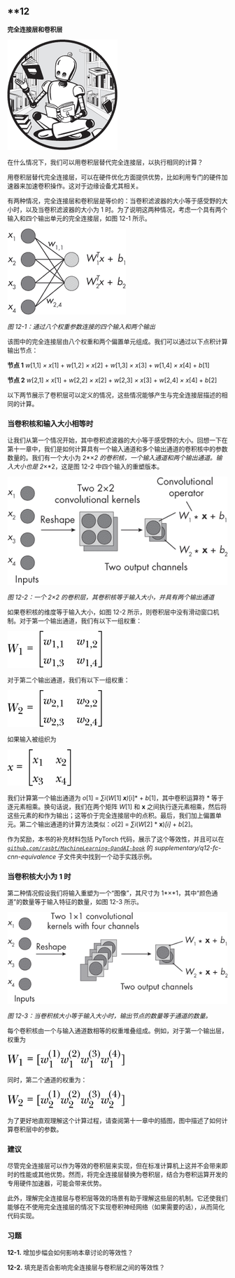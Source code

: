 ## **12

**完全连接层和卷积层**

![图片](img/common.jpg)

在什么情况下，我们可以用卷积层替代完全连接层，以执行相同的计算？

用卷积层替代完全连接层，可以在硬件优化方面提供优势，比如利用专门的硬件加速器来加速卷积操作。这对于边缘设备尤其相关。

有两种情况，完全连接层和卷积层是等价的：当卷积滤波器的大小等于感受野的大小时，以及当卷积滤波器的大小为 1 时。为了说明这两种情况，考虑一个具有两个输入和四个输出单元的完全连接层，如图 12-1 所示。

![图片](img/12fig01.jpg)

*图 12-1：通过八个权重参数连接的四个输入和两个输出*

该图中的完全连接层由八个权重和两个偏置单元组成。我们可以通过以下点积计算输出节点：

**节点 1** *w*[1,1] *× x*[1] + *w*[1,2] *× x*[2] + *w*[1,3] *× x*[3] + *w*[1,4] *× x*[4] + *b*[1]

**节点 2** *w*[2,1] *× x*[1] + *w*[2,2] *× x*[2] + *w*[2,3] *× x*[3] + *w*[2,4] *× x*[4] + *b*[2]

以下两节展示了卷积层可以定义的情况，这些情况能够产生与完全连接层描述的相同的计算。

### **当卷积核和输入大小相等时**

让我们从第一个情况开始，其中卷积滤波器的大小等于感受野的大小。回想一下在第十一章中，我们是如何计算具有一个输入通道和多个输出通道的卷积核中的参数数量的。我们有一个大小为 2*×*2 的卷积核，一个输入通道和两个输出通道。输入大小也是 2*×*2，这是图 12-2 中四个输入的重塑版本。

![图片](img/12fig02.jpg)

*图 12-2：一个 2×2 的卷积层，其卷积核等于输入大小，并具有两个输出通道*

如果卷积核的维度等于输入大小，如图 12-2 所示，则卷积层中没有滑动窗口机制。对于第一个输出通道，我们有以下一组权重：

![图片](img/f0076-01.jpg)

对于第二个输出通道，我们有以下一组权重：

![图片](img/f0076-02.jpg)

如果输入被组织为

![图片](img/f0077-01.jpg)

我们计算第一个输出通道为 *o*[1] = *∑i*(*W*[1] ***x**)*[i]* + *b*[1]，其中卷积运算符 * 等于逐元素相乘。换句话说，我们在两个矩阵 *W*[1] 和 **x** 之间执行逐元素相乘，然后将这些元素的和作为输出；这等价于完全连接层中的点积。最后，我们加上偏置单元。第二个输出通道的计算方法类似：*o*[2] = *∑i*(*W*[2] * **x**)*[i]* + *b*[2]。

作为奖励，本书的补充材料包括 PyTorch 代码，展示了这个等效性，并且可以在 *[`github.com/rasbt/MachineLearning-QandAI-book`](https://github.com/rasbt/MachineLearning-QandAI-book)* 的 *supplementary/q12-fc-cnn-equivalence* 子文件夹中找到一个动手实践示例。

### **当卷积核大小为 1 时**

第二种情况假设我们将输入重塑为一个“图像”，其尺寸为 1*×*1，其中“颜色通道”的数量等于输入特征的数量，如图 12-3 所示。

![Image](img/12fig03.jpg)

*图 12-3：当卷积核大小等于输入大小时，输出节点的数量等于通道的数量。*

每个卷积核由一个与输入通道数相等的权重堆叠组成。例如，对于第一个输出层，权重为

![Image](img/f0077-02.jpg)

同时，第二个通道的权重为：

![Image](img/f0077-03.jpg)

为了更好地直观理解这个计算过程，请查阅第十一章中的插图，图中描述了如何计算卷积层中的参数。

### **建议**

尽管完全连接层可以作为等效的卷积层来实现，但在标准计算机上这并不会带来即时的性能或其他优势。然而，将完全连接层替换为卷积层，结合为卷积运算开发的专用硬件加速器，可能会带来优势。

此外，理解完全连接层与卷积层等效的场景有助于理解这些层的机制。它还使我们能够在不使用完全连接层的情况下实现卷积神经网络（如果需要的话），从而简化代码实现。

### **习题**

**12-1.** 增加步幅会如何影响本章讨论的等效性？

**12-2.** 填充是否会影响完全连接层与卷积层之间的等效性？
